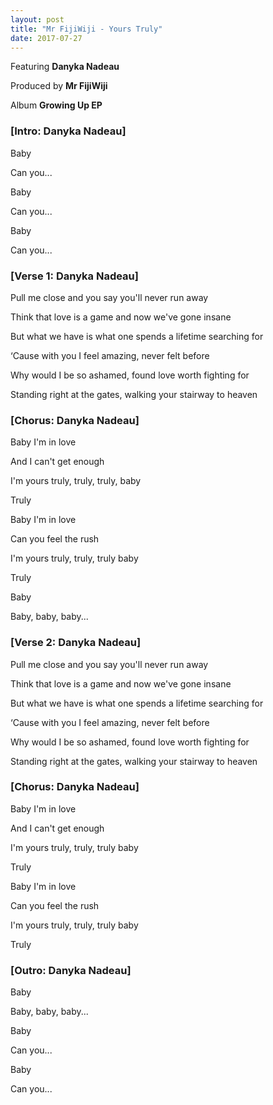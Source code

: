 ```yaml
---
layout: post
title: "Mr FijiWiji - Yours Truly"
date: 2017-07-27
---
```


Featuring **Danyka Nadeau**

Produced by **Mr FijiWiji**

Album **Growing Up EP**

### [Intro: Danyka Nadeau]

Baby

Can you...

Baby

Can you...

Baby

Can you...

### [Verse 1: Danyka Nadeau]

Pull me close and you say you'll never run away

Think that love is a game and now we've gone insane

But what we have is what one spends a lifetime searching for



‘Cause with you I feel amazing, never felt before

Why would I be so ashamed, found love worth fighting for

Standing right at the gates, walking your stairway to heaven

### [Chorus: Danyka Nadeau]

Baby I'm in love

And I can't get enough

I'm yours truly, truly, truly, baby

Truly



Baby I'm in love

Can you feel the rush

I'm yours truly, truly, truly baby

Truly

Baby

Baby, baby, baby...

### [Verse 2: Danyka Nadeau]

Pull me close and you say you'll never run away

Think that love is a game and now we've gone insane

But what we have is what one spends a lifetime searching for



‘Cause with you I feel amazing, never felt before

Why would I be so ashamed, found love worth fighting for

Standing right at the gates, walking your stairway to heaven

### [Chorus: Danyka Nadeau]

Baby I'm in love

And I can't get enough

I'm yours truly, truly, truly baby

Truly

Baby I'm in love

Can you feel the rush

I'm yours truly, truly, truly baby

Truly

### [Outro: Danyka Nadeau]

Baby

Baby, baby, baby...

Baby

Can you...

Baby

Can you...